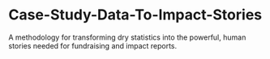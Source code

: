 # Case-Study-Data-To-Impact-Stories
A methodology for transforming dry statistics into the powerful, human stories needed for fundraising and impact reports.
